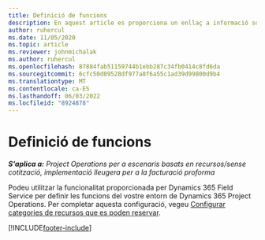 ```yaml
---
title: Definició de funcions
description: En aquest article es proporciona un enllaç a informació sobre la manera de configurar categories de recursos que es poden reservar.
author: ruhercul
ms.date: 11/05/2020
ms.topic: article
ms.reviewer: johnmichalak
ms.author: ruhercul
ms.openlocfilehash: 87884fab51159744b1ebb287c34fb0414c8fd6da
ms.sourcegitcommit: 6cfc50d89528df977a8f6a55c1ad39d99800d9b4
ms.translationtype: MT
ms.contentlocale: ca-ES
ms.lasthandoff: 06/03/2022
ms.locfileid: "8924878"
---
```

# <a name="define-roles"></a>Definició de funcions

_**S'aplica a:** Project Operations per a escenaris basats en recursos/sense cotització, implementació lleugera per a la facturació proforma_

Podeu utilitzar la funcionalitat proporcionada per Dynamics 365 Field Service per definir les funcions del vostre entorn de Dynamics 365 Project Operations. Per completar aquesta configuració, vegeu [Configurar categories de recursos que es poden reservar](/dynamics365/field-service/set-up-bookable-resource-categories).


[!INCLUDE[footer-include](../includes/footer-banner.md)]